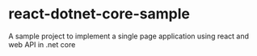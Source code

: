 # react-dotnet-core-sample
A sample project to implement a single page application using react and web API in  .net core 
